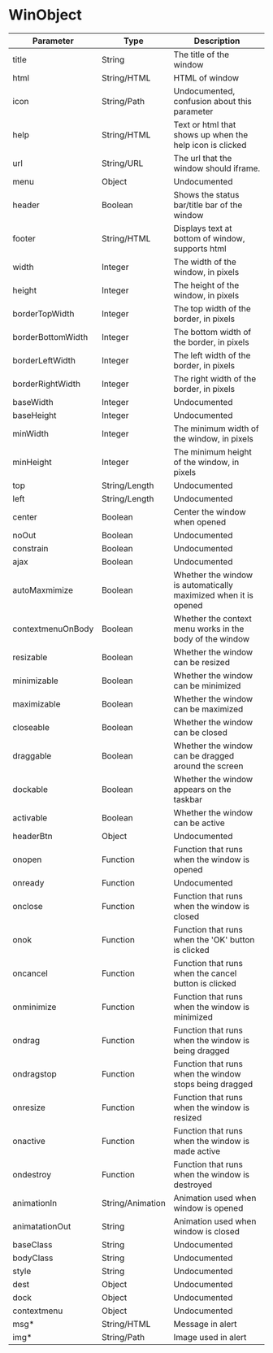# WinObject

| Parameter         | Type             | Description                                                     |
|-------------------|------------------|-----------------------------------------------------------------|
| title             | String           | The title of the window                                         |
| html              | String/HTML      | HTML of window                                                  |
| icon              | String/Path      | Undocumented, confusion about this parameter                    |
| help              | String/HTML      | Text or html that shows up when the help icon is clicked        |
| url               | String/URL       | The url that the window should iframe.                          |
| menu              | Object           | Undocumented                                                    |
| header            | Boolean          | Shows the status bar/title bar of the window                    |
| footer            | String/HTML      | Displays text at bottom of window, supports html                |
| width             | Integer          | The width of the window, in pixels                              |
| height            | Integer          | The height of the window, in pixels                             |
| borderTopWidth    | Integer          | The top width of the border, in pixels                          |
| borderBottomWidth | Integer          | The bottom width of the border, in pixels                       |
| borderLeftWidth   | Integer          | The left width of the border, in pixels                         |
| borderRightWidth  | Integer          | The right width of the border, in pixels                        |
| baseWidth         | Integer          | Undocumented                                                    |
| baseHeight        | Integer          | Undocumented                                                    |
| minWidth          | Integer          | The minimum width of the window, in pixels                      |
| minHeight         | Integer          | The minimum height of the window, in pixels                     |
| top               | String/Length    | Undocumented                                                    |
| left              | String/Length    | Undocumented                                                    |
| center            | Boolean          | Center the window when opened                                   |
| noOut             | Boolean          | Undocumented                                                    |
| constrain         | Boolean          | Undocumented                                                    |
| ajax              | Boolean          | Undocumented                                                    |
| autoMaxmimize     | Boolean          | Whether the window is automatically maximized when it is opened |
| contextmenuOnBody | Boolean          | Whether the context menu works in the body of the window        |
| resizable         | Boolean          | Whether the window can be resized                               |
| minimizable       | Boolean          | Whether the window can be minimized                             |
| maximizable       | Boolean          | Whether the window can be maximized                             |
| closeable         | Boolean          | Whether the window can be closed                                |
| draggable         | Boolean          | Whether the window can be dragged around the screen             |
| dockable          | Boolean          | Whether the window appears on the taskbar                       |
| activable         | Boolean          | Whether the window can be active                                |
| headerBtn         | Object           | Undocumented                                                    |
| onopen            | Function         | Function that runs when the window is opened                    |
| onready           | Function         | Undocumented                                                    |
| onclose           | Function         | Function that runs when the window is closed                    |
| onok              | Function         | Function that runs when the 'OK' button is clicked              |
| oncancel          | Function         | Function that runs when the cancel button is clicked            |
| onminimize        | Function         | Function that runs when the window is minimized                 |
| ondrag            | Function         | Function that runs when the window is being dragged             |
| ondragstop        | Function         | Function that runs when the window stops being dragged          |
| onresize          | Function         | Function that runs when the window is resized                   |
| onactive          | Function         | Function that runs when the window is made active               |
| ondestroy         | Function         | Function that runs when the window is destroyed                 |
| animationIn       | String/Animation | Animation used when window is opened                            |
| animatationOut    | String           | Animation used when window is closed                            |
| baseClass         | String           | Undocumented                                                    |
| bodyClass         | String           | Undocumented                                                    |
| style             | String           | Undocumented                                                    |
| dest              | Object           | Undocumented                                                    |
| dock              | Object           | Undocumented                                                    |
| contextmenu       | Object           | Undocumented                                                    |
| msg*              | String/HTML      | Message in alert                                                |
| img*              | String/Path      | Image used in alert                                             |
